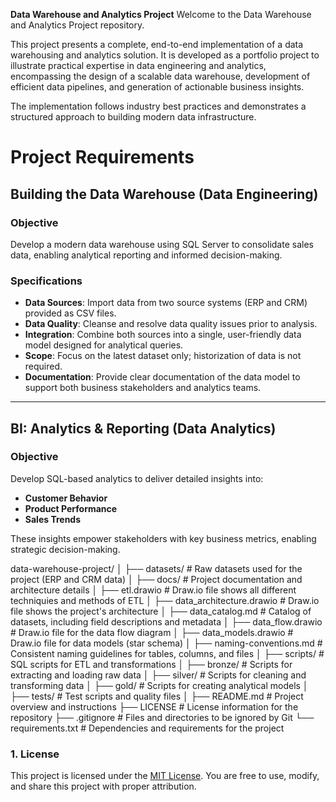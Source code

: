 **Data Warehouse and Analytics Project**
Welcome to the Data Warehouse and Analytics Project repository.

This project presents a complete, end-to-end implementation of a data warehousing and analytics solution. It is developed as a portfolio project to illustrate practical expertise in data engineering and analytics, encompassing the design of a scalable data warehouse, development of efficient data pipelines, and generation of actionable business insights.

The implementation follows industry best practices and demonstrates a structured approach to building modern data infrastructure.


# Project Requirements

## Building the Data Warehouse (Data Engineering)

### Objective  
Develop a modern data warehouse using SQL Server to consolidate sales data, enabling analytical reporting and informed decision-making.

### Specifications  
- **Data Sources**: Import data from two source systems (ERP and CRM) provided as CSV files.  
- **Data Quality**: Cleanse and resolve data quality issues prior to analysis.  
- **Integration**: Combine both sources into a single, user-friendly data model designed for analytical queries.  
- **Scope**: Focus on the latest dataset only; historization of data is not required.  
- **Documentation**: Provide clear documentation of the data model to support both business stakeholders and analytics teams.  

---

## BI: Analytics & Reporting (Data Analytics)  

### Objective  
Develop SQL-based analytics to deliver detailed insights into:  
- **Customer Behavior**  
- **Product Performance**  
- **Sales Trends**  

These insights empower stakeholders with key business metrics, enabling strategic decision-making.  

data-warehouse-project/
│
├── datasets/                           # Raw datasets used for the project (ERP and CRM data)
│
├── docs/                               # Project documentation and architecture details
│   ├── etl.drawio                      # Draw.io file shows all different techniquies and methods of ETL
│   ├── data_architecture.drawio        # Draw.io file shows the project's architecture
│   ├── data_catalog.md                 # Catalog of datasets, including field descriptions and metadata
│   ├── data_flow.drawio                # Draw.io file for the data flow diagram
│   ├── data_models.drawio              # Draw.io file for data models (star schema)
│   ├── naming-conventions.md           # Consistent naming guidelines for tables, columns, and files
│
├── scripts/                            # SQL scripts for ETL and transformations
│   ├── bronze/                         # Scripts for extracting and loading raw data
│   ├── silver/                         # Scripts for cleaning and transforming data
│   ├── gold/                           # Scripts for creating analytical models
│
├── tests/                              # Test scripts and quality files
│
├── README.md                           # Project overview and instructions
├── LICENSE                             # License information for the repository
├── .gitignore                          # Files and directories to be ignored by Git
└── requirements.txt                    # Dependencies and requirements for the project


### 1. License  

This project is licensed under the [MIT License](LICENSE). You are free to use, modify, and share this project with proper attribution.  
